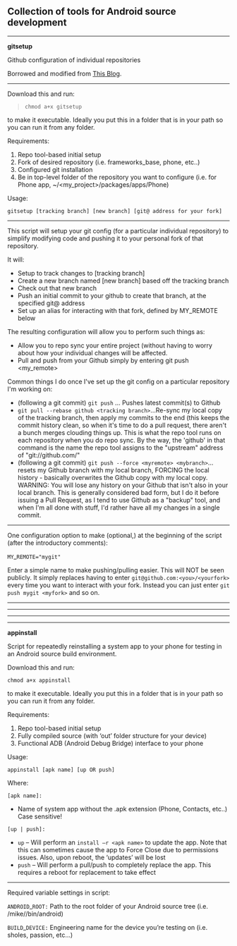 Collection of tools for Android source development
--------------------------------------------------


----------

**gitsetup**

Github configuration of individual repositories

Borrowed and modified from [This Blog][1].


----------


Download this and run: 

>     chmod a+x gitsetup

to make it executable.  Ideally you put this in a folder that is in your path so you can run it from any folder.

Requirements:

 1. Repo tool-based initial setup
 2. Fork of desired repository (i.e. frameworks_base, phone,
    etc..)
 3. Configured git installation
 4. Be in top-level folder of the repository you want to
    configure (i.e. for Phone app,
    ~/<my_project>/packages/apps/Phone)

Usage:

    gitsetup [tracking branch] [new branch] [git@ address for your fork]


----------


This script will setup your git config (for a particular individual repository) to simplify modifying code and pushing it to your personal fork of that repository. 

It will:

  - Setup to track changes to [tracking branch]
  - Create a new branch named [new branch] based off the
    tracking branch
  - Check out that new branch
  - Push an initial commit to your github to create that
    branch, at the specified git@ address
  - Set up an alias for interacting with that fork, defined
    by MY_REMOTE below

The resulting configuration will allow you to perform such things as:

  - Allow you to repo sync your entire project (without
    having to worry about how your individual changes will
    be affected.
  - Pull and push from your Github simply by
    entering git push <my_remote> <branch>

Common things I do once I've set up the git config on a particular repository I'm working on:

  - (following a git commit) `git push` <myremote> <mybranch> ... Pushes latest commit(s) to Github
  - `git pull --rebase github <tracking branch>`...Re-sync
    my local copy of the tracking branch, then apply my
    commits to the end (this keeps the commit history clean,
    so when it's time to do a pull request, there aren't a
    bunch merges clouding things up.  This is what the repo
    tool runs on each repository when you do repo sync.  By
    the way, the 'github' in that command is the name the
    repo tool assigns to the "upstream" address of
    "git://github.com/"
  - (following a git commit) `git push --force <myremote>
        <mybranch>`... resets my Github branch with my local
    branch,  FORCING the local history - basically
    overwrites the Github copy with my local copy.  WARNING:  You will lose any history on your Github that isn't also in your local branch.  This is generally considered
    bad form, but I do it before issuing a Pull Request, as
    I tend to use Github as a "backup" tool, and when I'm
    all done with stuff, I'd rather have all my changes in a
    single commit.


----------


One configuration option to make (optional,) at the beginning of the script (after the introductory comments):

`MY`_`REMOTE="mygit"`

Enter a simple name to make pushing/pulling easier.  This will NOT be seen publicly.  It simply replaces having to enter `git@github.com:<you>/<yourfork>` every time you want to interact  with your fork.  Instead you can just enter `git push mygit <myfork>` and so on.


----------


----------


----------


----------


**appinstall**

Script for repeatedly reinstalling a system app to your phone for testing in an Android source build environment.

Download this and run: 

`chmod a+x appinstall`

to make it executable.  Ideally you put this in a folder that is in your path so you can run it from any folder.

Requirements:

1. Repo tool-based initial setup
2. Fully compiled source (with ‘out’ folder structure for your device)
3. Functional ADB (Android Debug Bridge) interface to your phone

Usage:

`appinstall [apk name] [up OR push]`

Where:

`[apk name]:`

  - Name of system app without the .apk extension (Phone, Contacts, etc..) Case sensitive!

`[up | push]:`

  - `up` – Will perform an `install –r <apk name>` to update the
    app.  Note that this can sometimes cause the app to
    Force Close due to permissions issues.  Also, upon
    reboot, the ‘updates’ will be lost
  - `push` – Will perform a pull/push to completely replace
    the app.  This requires a reboot for replacement to take
    effect


----------


Required variable settings in script:

`ANDROID`_`ROOT:` Path to the root folder of your Android source tree (i.e. /mike/<you>/bin/android)

`BUILD`_`DEVICE:` Engineering name for the device you’re testing on (i.e. sholes, passion, etc…)


  [1]: http://blog.mhartl.com/2008/10/14/setting-up-your-git-repositories-for-open-source-projects-at-github/ "This Blog"

